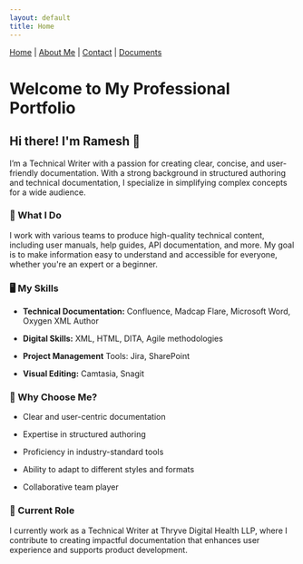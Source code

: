 ```yaml
---
layout: default
title: Home
---
```


[Home](index.md) | [About Me](about-me.md) | [Contact](contact.md) | [Documents](documents.md)

# Welcome to My Professional Portfolio
## Hi there! I'm Ramesh 👋
I’m a Technical Writer with a passion for creating clear, concise, and user-friendly documentation. With a strong background in structured authoring and technical documentation, I specialize in simplifying complex concepts for a wide audience.

### 🚀 What I Do
I work with various teams to produce high-quality technical content, including user manuals, help guides, API documentation, and more. My goal is to make information easy to understand and accessible for everyone, whether you're an expert or a beginner.

### 🖥️ My Skills
- **Technical Documentation:** Confluence, Madcap Flare, Microsoft Word, Oxygen XML Author

- **Digital Skills:** XML, HTML, DITA, Agile methodologies

- **Project Management** Tools: Jira, SharePoint

- **Visual Editing:** Camtasia, Snagit

### 🔧 Why Choose Me?
- Clear and user-centric documentation

- Expertise in structured authoring

- Proficiency in industry-standard tools

- Ability to adapt to different styles and formats

- Collaborative team player

### 💼 Current Role
I currently work as a Technical Writer at Thryve Digital Health LLP, where I contribute to creating impactful documentation that enhances user experience and supports product development.